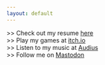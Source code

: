 ```yaml
---
layout: default
---
```


\>> Check out my resume [here](/resume)  
\>> Play my games at [itch.io](https://alghost.itch.io)  
\>> Listen to my music at [Audius](https://audius.co/alghost)  
\>> Follow me on [Mastodon](https://mastodon.gamedev.place/@alghost)  

